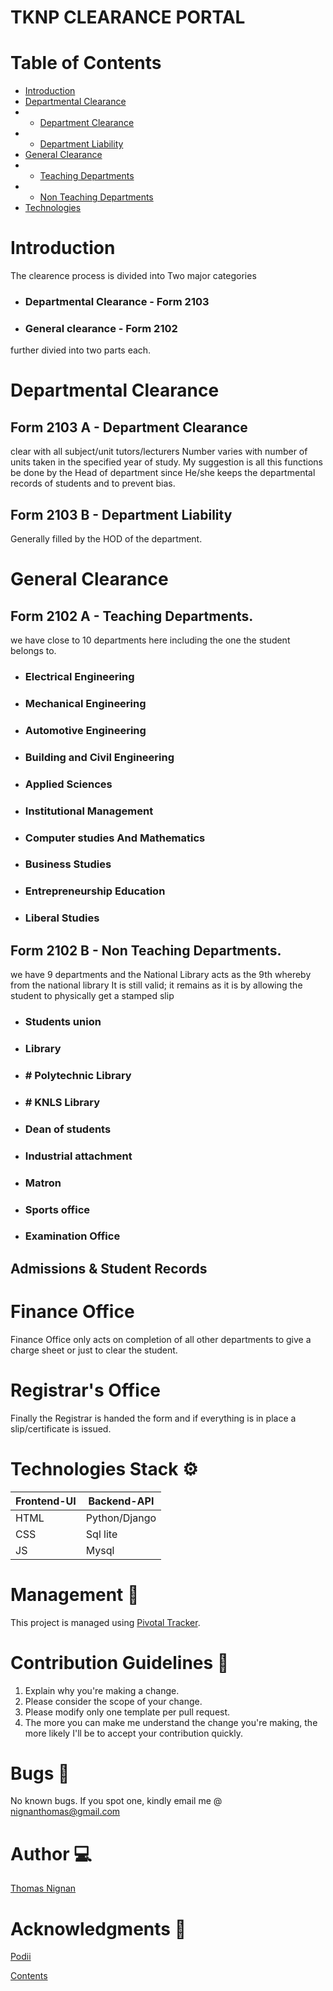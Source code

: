 # TKNP CLEARANCE PORTAL
# Table of Contents
* [Introduction](#Introduction)
* [Departmental Clearance](#Departmental-Clearance)
* * [Department Clearance](##Form-2103-A---Department-Clearance)
* * [Department Liability](##Form-2103-B---Department-Liability)
* [General Clearance](#General-Clearance)
* * [Teaching Departments](##Form-2102-A---Teaching-Departments) 
* * [Non Teaching Departments](##Form-2102-B---Non-Teaching-Departments) 
* [Technologies](#Technologies-Stack-gear)
# Introduction
The clearence process is divided into Two major categories
- ###  Departmental Clearance - Form 2103
- ###  General clearance - Form 2102
further divied into two parts each.

# Departmental Clearance

## Form 2103 A - Department Clearance
clear with all subject/unit tutors/lecturers
Number varies with number of units taken in the specified year of study.
My suggestion is all this functions be done by the Head of department since He/she keeps the departmental records of students and to prevent bias.

## Form 2103 B - Department Liability
Generally filled by the HOD of the department. 

# General Clearance 
## Form 2102 A - Teaching Departments.
we have close to 10 departments here including the one the student belongs to.
- ###  Electrical Engineering
- ###  Mechanical Engineering
- ###  Automotive Engineering
- ###  Building and Civil Engineering
- ###  Applied Sciences
- ###  Institutional Management
- ###  Computer studies And Mathematics
- ###  Business Studies
- ###  Entrepreneurship Education
- ###  Liberal Studies
## Form 2102 B - Non Teaching Departments.
we have 9 departments and the National Library acts as the 9th 
whereby from the national library It is still valid; it remains as it is by allowing the student to physically get a stamped slip
- ###  Students union
- ###  Library
- ### # Polytechnic Library
- ### # KNLS Library
- ###  Dean of students
- ###  Industrial attachment
- ###  Matron
- ###  Sports office
- ###  Examination Office
 ## Admissions & Student Records
# Finance Office
Finance Office only acts on completion of all other departments to give a charge sheet or just to clear the student.
# Registrar's Office
Finally the Registrar is handed the form and if everything is in place a slip/certificate is issued.

# Technologies Stack :gear:
| Frontend-UI | Backend-API    |
| ---------   | -----------    |
| HTML        | Python/Django  |
| CSS         | Sql lite       |
| JS          | Mysql          |

# Management :pencil:
This project is managed using [Pivotal Tracker](https://www.pivotaltracker.com/n/projects/2361810).

# Contribution Guidelines :two_men_holding_hands:
1. Explain why you're making a change.
2. Please consider the scope of your change.
3. Please modify only one template per pull request.
4. The more you can make me understand the change you're making, the more likely I'll be to accept your contribution quickly.

# Bugs :bug:
No known bugs.
If you spot one, kindly email me @ nignanthomas@gmail.com

# Author :computer:
	 
[Thomas Nignan](https://github.com/nignanthomas/)

# Acknowledgments :bow:
[Podii](https://www.podiihq.com)

[Contents](#Table-of-Contents)